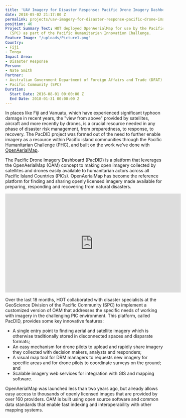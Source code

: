 ```yaml
---
title: 'UAV Imagery for Disaster Response: Pacific Drone Imagery Dashboard (PacDID)'
date: 2018-05-02 21:17:00 Z
permalink: projects/uav-imagery-for-disaster-response-pacific-drone-imagery-dashboard-pacdid
position: 46
Project Summary Text: HOT deployed OpenAerialMap for use by the Pacific Community
  (SPC) as part of the Pacific Humanitarian Innovation Challenge.
Feature Image: "/uploads/Picture1.png"
Country:
- Fiji
- Tonga
Impact Area:
- Disaster Response
Person:
- Nate Smith
Partner:
- Australian Government Department of Foreign Affairs and Trade (DFAT)
- Pacific Community (SPC)
Duration:
  Start Date: 2016-08-01 00:00:00 Z
  End Date: 2018-01-31 00:00:00 Z
---
```


In places like Fiji and Vanuatu, which have experienced significant typhoon damage in recent years, the "view from above" provided by satellites, aircraft and more recently by drones, is a crucial resource needed in any phase of disaster risk management, from preparedness, to response, to recovery. The PacDID project was formed out of the need to further enable imagery as a resource within Pacific island communities through the Pacific Humanitarian Challenge (PHC), and built on the work we’ve done with [OpenAerialMap](http://openaerialmap.org).

The Pacific Drone Imagery Dashboard (PacDID) is a platform that leverages the OpenAerialMap (OAM) concept to making open imagery collected by satellites and drones easily available to humanitarian actors across all Pacific Island Countries (PICs). OpenAerialMap has become the reference platform for finding and sharing openly licensed imagery made available for preparing, responding and recovering from natural disasters.

<iframe width="560" height="315" src="https://www.youtube.com/embed/7xvo5ilpGXU?rel=0" frameborder="0" allow="autoplay; encrypted-media" allowfullscreen></iframe>

Over the last 18 months, HOT collaborated with disaster specialists at the GeoScience Division of the Pacific Community (SPC) to implement a customized version of OAM that addresses the specific needs of working with imagery in the challenging PIC environment. This platform, called PacDID, provides some key innovative features:

* A single entry point to finding aerial and satellite imagery which is otherwise traditionally stored in disconnected spaces and disparate formats;
* An easy mechanism for drone pilots to upload and rapidly share imagery they collected with decision makers, analysts and responders;
* A visual map tool for DRM managers to requests new imagery for specific areas and for drone pilots to coordinate surveys on the ground; and
* Scalable imagery web services for integration with GIS and mapping software.

OpenAerialMap was launched less than two years ago, but already allows easy access to thousands of openly licensed images that are provided by over 160 providers. OAM is built using open source software and common data standards that enable fast indexing and interoperability with other mapping systems.